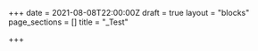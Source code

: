+++
date = 2021-08-08T22:00:00Z
draft = true
layout = "blocks"
page_sections = []
title = "_Test"

+++
